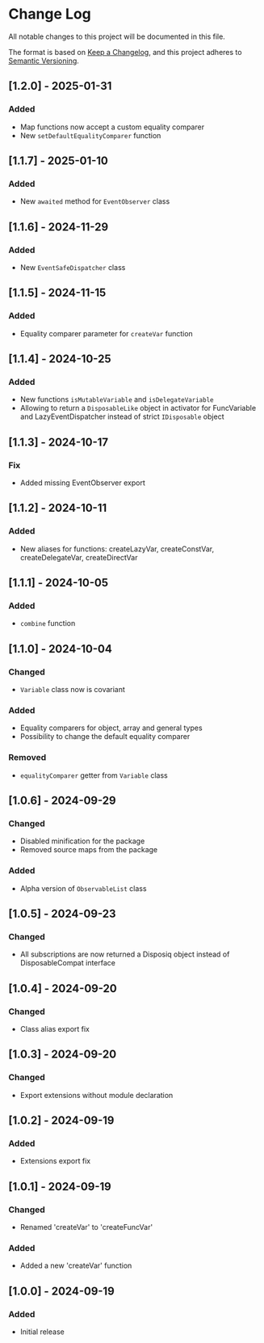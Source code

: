 # Change Log

All notable changes to this project will be documented in this file.

The format is based on [Keep a Changelog](https://keepachangelog.com/en/1.0.0/),
and this project adheres to [Semantic Versioning](https://semver.org/spec/v2.0.0.html).

## [1.2.0] - 2025-01-31

### Added

- Map functions now accept a custom equality comparer
- New `setDefaultEqualityComparer` function

## [1.1.7] - 2025-01-10

### Added

- New `awaited` method for `EventObserver` class

## [1.1.6] - 2024-11-29

### Added

- New `EventSafeDispatcher` class

## [1.1.5] - 2024-11-15

### Added

- Equality comparer parameter for `createVar` function

## [1.1.4] - 2024-10-25

### Added

- New functions `isMutableVariable` and `isDelegateVariable`
- Allowing to return a `DisposableLike` object in activator for FuncVariable and LazyEventDispatcher instead of strict
  `IDisposable` object

## [1.1.3] - 2024-10-17

### Fix

- Added missing EventObserver export

## [1.1.2] - 2024-10-11

### Added

- New aliases for functions: createLazyVar, createConstVar, createDelegateVar, createDirectVar

## [1.1.1] - 2024-10-05

### Added

- `combine` function

## [1.1.0] - 2024-10-04

### Changed

- `Variable` class now is covariant

### Added

- Equality comparers for object, array and general types
- Possibility to change the default equality comparer

### Removed

- `equalityComparer` getter from `Variable` class

## [1.0.6] - 2024-09-29

### Changed

- Disabled minification for the package
- Removed source maps from the package

### Added

- Alpha version of `ObservableList` class

## [1.0.5] - 2024-09-23

### Changed

- All subscriptions are now returned a Disposiq object instead of DisposableCompat interface

## [1.0.4] - 2024-09-20

### Changed

- Class alias export fix

## [1.0.3] - 2024-09-20

### Changed

- Export extensions without module declaration

## [1.0.2] - 2024-09-19

### Added

- Extensions export fix

## [1.0.1] - 2024-09-19

### Changed

- Renamed 'createVar' to 'createFuncVar'

### Added

- Added a new 'createVar' function

## [1.0.0] - 2024-09-19

### Added

- Initial release